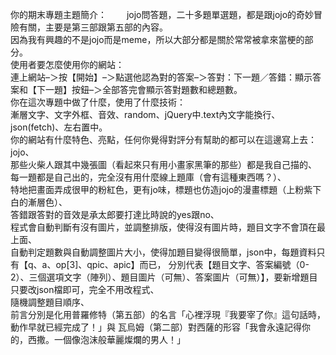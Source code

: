 你的期末專題主題簡介：　　
  jojo問答題，二十多題單選題，都是跟jojo的奇妙冒險有關，主要是第三部跟第五部的內容。   
  因為我有興趣的不是jojo而是meme，所以大部分都是關於常常被拿來當梗的部分。    
使用者要怎麼使用你的網站：   
  連上網站–＞按【開始】–＞點選他認為對的答案–＞答對：下一題／答錯：顯示答案和【下一題】按鈕–＞全部答完會顯示答對題數和總題數。    
你在這次專題中做了什麼，使用了什麼技術：    
  漸層文字、文字外框、音效、random、jQuery中.text內文字能換行、json(fetch)、左右置中。    
你的網站有什麼特色、亮點，任何你覺得對評分有幫助的都可以在這邊寫上去：   
  jojo、   
  那些火柴人跟其中幾張圖（看起來只有用小畫家黑筆的那些）都是我自己描的、   
  每一題都是自己出的，完全沒有用什麼線上題庫（會有這種東西嗎？）、    
  特地把畫面弄成很甲的粉紅色，更有jo味，標題也仿造jojo的漫畫標題（上粉紫下白的漸層色）、    
  答錯跟答對的音效是承太郎要打達比時說的yes跟no、    
  程式會自動判斷有沒有圖片，並調整排版，使得沒有圖片時，題目文字不會頂在最上面、   
  自動判定題數與自動調整圖片大小，使得加題目變得很簡單，json中，每題資料只有【q、a、op[3]、qpic、apic】而已，
    分別代表【題目文字、答案編號（0-2）、三個選項文字（陣列）、題目圖片（可無）、答案圖片（可無）】，要新增題目只要改json檔即可，完全不用改程式、    
  隨機調整題目順序、   
  前言分別是化用普羅修特（第五部）的名言「心裡浮現『我要宰了你』這句話時，動作早就已經完成了！」與
    瓦烏姆（第二部）對西薩的形容「我會永遠記得你的，西撒。一個像泡沫般華麗燦爛的男人！」
